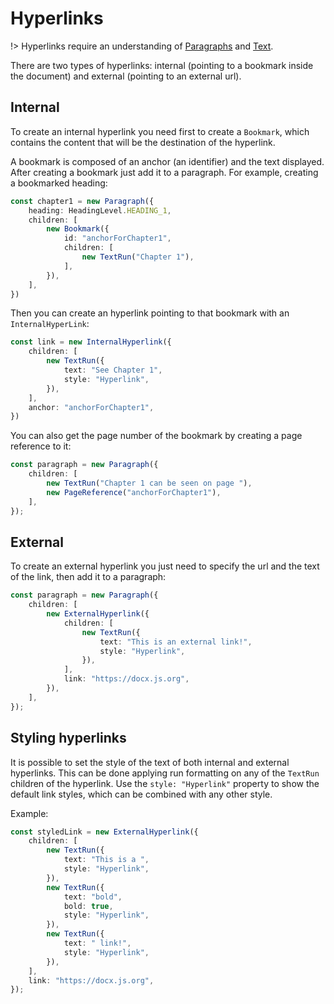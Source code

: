 # Hyperlinks

!> Hyperlinks require an understanding of [Paragraphs](usage/paragraph.md) and [Text](usage/text.md).

There are two types of hyperlinks: internal (pointing to a bookmark inside the document) and external (pointing to an external url).

## Internal

To create an internal hyperlink you need first to create a `Bookmark`, which contains the content that will be the destination of the hyperlink.

A bookmark is composed of an anchor (an identifier) and the text displayed. After creating a bookmark just add it to a paragraph. For example, creating a bookmarked heading:

```ts
const chapter1 = new Paragraph({
    heading: HeadingLevel.HEADING_1,
    children: [
        new Bookmark({
            id: "anchorForChapter1",
            children: [
                new TextRun("Chapter 1"),
            ],
        }),
    ],
})
```

Then you can create an hyperlink pointing to that bookmark with an `InternalHyperLink`:

```ts
const link = new InternalHyperlink({
    children: [
        new TextRun({
            text: "See Chapter 1",
            style: "Hyperlink",
        }),
    ],
    anchor: "anchorForChapter1",
})
```

You can also get the page number of the bookmark by creating a page reference to it:

```ts
const paragraph = new Paragraph({
    children: [
        new TextRun("Chapter 1 can be seen on page "),
        new PageReference("anchorForChapter1"),
    ],
});
```

## External

To create an external hyperlink you just need to specify the url and the text of the link, then add it to a paragraph:

```ts
const paragraph = new Paragraph({
    children: [
        new ExternalHyperlink({
            children: [
                new TextRun({
                    text: "This is an external link!",
                    style: "Hyperlink",
                }),
            ],
            link: "https://docx.js.org",
        }),
    ],
});
```


## Styling hyperlinks

It is possible to set the style of the text of both internal and external hyperlinks. This can be done applying run formatting on any of the `TextRun` children of the hyperlink. Use the `style: "Hyperlink"` property to show the default link styles, which can be combined with any other style.

Example:

```ts
const styledLink = new ExternalHyperlink({
    children: [
        new TextRun({
            text: "This is a ",
            style: "Hyperlink",
        }),
        new TextRun({
            text: "bold",
            bold: true,
            style: "Hyperlink",
        }),
        new TextRun({
            text: " link!",
            style: "Hyperlink",
        }),
    ],
    link: "https://docx.js.org",
});
```
